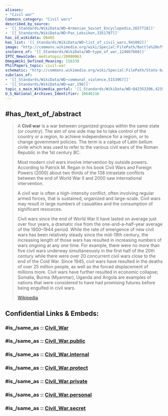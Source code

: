 ```yaml
---
aliases:
- "Civil war"
Commons_category: "Civil wars"
described_by_source:
- '[[_Standards/WikiData/WD~Armenian_Soviet_Encyclopedia,2657718]]'
- '[[_Standards/WikiData/WD~Pax_Leksikon,3351707]]'
has_id_wikidata: Q8465
has_list: '[[_Standards/WikiData/WD~list_of_civil_wars,941002]]'
image: "http://commons.wikimedia.org/wiki/Special:FilePath/Battle%20of%20Gettysburg.jpg"
instance_of: '[[_Standards/WikiData/WD~type_of_war,124867660]]'
IPTC_NewsCode: mediatopic/20000063
OmegaWiki_Defined_Meaning: 156339
PhilPapers_topic: civil-war
schematic: "http://commons.wikimedia.org/wiki/Special:FilePath/State-based%20conflicts%20since%201946%2C%20OWID.svg"
subclass_of:
- '[[_Standards/WikiData/WD~communal_violence,5153967]]'
- '[[_Standards/WikiData/WD~war,198]]'
topic_s_main_Wikimedia_portal: '[[_Standards/WikiData/WD~Q42353206,42353206]]'
U_S_National_Archives_Identifier: 10646216
---
```


## #has_/text_of_/abstract 

> A **Civil war** is a war between organized groups within the same state (or country). The aim of one side may be to take control of the country or a region, to achieve independence for a region, or to change government policies. The term is a calque of Latin bellum civile which was used to refer to the various civil wars of the Roman Republic in the 1st century BC.
>
> Most modern civil wars involve intervention by outside powers. According to Patrick M. Regan in his book Civil Wars and Foreign Powers (2000) about two thirds of the 138 intrastate conflicts between the end of World War II and 2000 saw international intervention.
>
> A civil war is often a high-intensity conflict, often involving regular armed forces, that is sustained, organized and large-scale. Civil wars may result in large numbers of casualties and the consumption of significant resources.
>
> Civil wars since the end of World War II have lasted on average just over four years, a dramatic rise from the one-and-a-half-year average of the 1900–1944 period. While the rate of emergence of new civil wars has been relatively steady since the mid-19th century, the increasing length of those wars has resulted in increasing numbers of wars ongoing at any one time. For example, there were no more than five civil wars underway simultaneously in the first half of the 20th century while there were over 20 concurrent civil wars close to the end of the Cold War. Since 1945, civil wars have resulted in the deaths of over 25 million people, as well as the forced displacement of millions more. Civil wars have further resulted in economic collapse; Somalia, Burma (Myanmar), Uganda and Angola are examples of nations that were considered to have had promising futures before being engulfed in civil wars.
>
> [Wikipedia](https://en.wikipedia.org/wiki/Civil%20war)


## Confidential Links & Embeds: 

### #is_/same_as :: [Civil_War](/_Standards/Society/Military/War/Civil_War.md) 

### #is_/same_as :: [Civil_War.public](/_public/Society/Military/War/Civil_War.public.md) 

### #is_/same_as :: [Civil_War.internal](/_internal/Society/Military/War/Civil_War.internal.md) 

### #is_/same_as :: [Civil_War.protect](/_protect/Society/Military/War/Civil_War.protect.md) 

### #is_/same_as :: [Civil_War.private](/_private/Society/Military/War/Civil_War.private.md) 

### #is_/same_as :: [Civil_War.personal](/_personal/Society/Military/War/Civil_War.personal.md) 

### #is_/same_as :: [Civil_War.secret](/_secret/Society/Military/War/Civil_War.secret.md)

